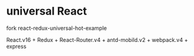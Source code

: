 # universal React

fork react-redux-universal-hot-example

React.v16 + Redux + React-Router.v4 + antd-mobild.v2 + webpack.v4 + express
